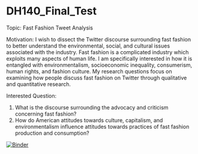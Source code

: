 # DH140_Final_Test

Topic: Fast Fashion Tweet Analysis

Motivation: I wish to dissect the Twitter discourse surrounding fast fashion to better understand the environmental, social, and cultural issues associated with the industry. Fast fashion is a complicated industry which exploits many aspects of human life. I am specifically interested in how it is entangled with environmentalism, socioeconomic inequality, consumerism, human rights, and fashion culture. My research questions focus on examining how people discuss fast fashion on Twitter through qualitative and quantitative research.

Interested Question:
1. What is the discourse surrounding the advocacy and criticism concerning fast fashion?
2. How do American attitudes towards culture, capitalism, and environmentalism influence attitudes towards practices of fast fashion production and consumption?

[![Binder](https://mybinder.org/badge_logo.svg)](https://mybinder.org/v2/gh/Reggie1314/DH140_Final_Test/HEAD)